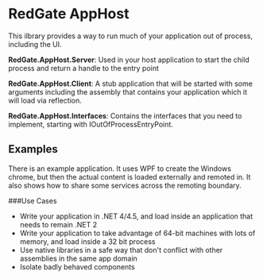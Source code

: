 RedGate AppHost
===============

This ilbrary provides a way to run much of your application out of process, including the UI.

**RedGate.AppHost.Server**: Used in your host application to start the child process and return a handle to the entry point

**RedGate.AppHost.Client**: A stub application that will be started with some arguments including the assembly that contains your application which it will load via reflection.

**RedGate.AppHost.Interfaces**: Contains the interfaces that you need to implement, starting with IOutOfProcessEntryPoint.


Examples
--------
There is an example application. It uses WPF to create the Windows chrome, but then the actual content is loaded externally and remoted in. It also shows how to share some services across the remoting boundary.


###Use Cases

 - Write your application in .NET 4/4.5, and load inside an application that needs to remain .NET 2
 - Write your application to take advantage of 64-bit machines with lots of memory, and load inside a 32 bit process
 - Use native libraries in a safe way that don't conflict with other assemblies in the same app domain
 - Isolate badly behaved components
